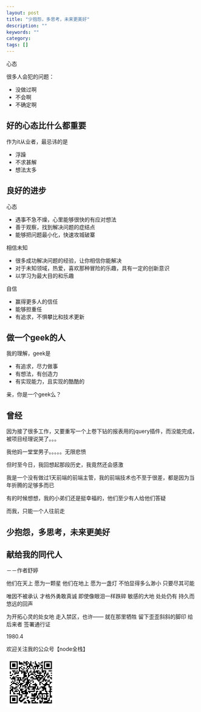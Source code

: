 ```yaml
---
layout: post
title: "少抱怨，多思考，未来更美好"
description: ""
keywords: ""
category: 
tags: []
---
```


心态


很多人会犯的问题：

- 没做过啊
- 不会啊
- 不确定啊

## 好的心态比什么都重要

作为it从业者，最忌讳的是

- 浮躁
- 不求甚解
- 想法太多

## 良好的进步

心态

- 遇事不急不燥，心里能够很快的有应对想法
- 善于观察，找到解决问题的症结点
- 能够把问题最小化，快速攻城破寨

相信未知

- 很多成功解决问题的经验，让你相信你能解决
- 对于未知领域，热爱，喜欢那种冒险的乐趣，具有一定的创新意识
- 以学习为最大目的和乐趣

自信

- 赢得更多人的信任
- 能够担重任
- 有追求，不惧攀比和技术更新


## 做一个geek的人

我的理解，geek是

- 有追求，尽力做事
- 有想法，有创造力
- 有实现能力，且实现的酷酷的

亲，你是一个geek么？

## 曾经

因为接了很多工作，又要重写一个上卷下钻的报表用的jquery插件，而没能完成，被项目经理说哭了。。。

我他妈一堂堂男子。。。。。无限悲愤

但时至今日，我回想起那段历史，我竟然还会感激

我是一个没有做过1天前端的前端主管，我的前端技术也不至于很差，都是因为当年折腾的足够多而已

有的时候想想，我的小弟们还是挺幸福的，他们至少有人给他们答疑

而我，只能一个人往前走

## 少抱怨，多思考，未来更美好



## 献给我的同代人

－－作者舒婷

他们在天上
愿为一颗星
他们在地上
愿为一盏灯
不怕显得多么渺小
只要尽其可能

唯因不被承认
才格外勇敢真诚
即使像眼泪一样跌碎
敏感的大地
处处仍有
持久而悠远的回声

为开拓心灵的处女地
走入禁区，也许——
就在那里牺牲
留下歪歪斜斜的脚印
给后来者
签署通行证

1980.4


欢迎关注我的公众号【node全栈】

![](/css/node全栈-公众号.png)


